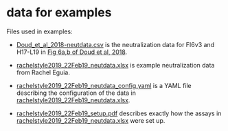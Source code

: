 # data for examples

Files used in examples:

  - [Doud_et_al_2018-neutdata.csv](Doud_et_al_2018-neutdata.csv>)
    is the neutralization data for FI6v3 and H17-L19 in
    [Fig 6a,b of Doud et al, 2018](https://www.nature.com/articles/s41467-018-03665-3#Fig6).

  - [rachelstyle2019_22Feb19_neutdata.xlsx](rachelstyle2019_22Feb19_neutdata.xlsx)
    is example neutralization data from Rachel Eguia.
    
  - [rachelstyle2019_22Feb19_neutdata_config.yaml](rachelstyle2019_22Feb19_neutdata_config.yaml) is a YAML file describing the configuration of the data in [rachelstyle2019_22Feb19_neutdata.xlsx](rachelstyle2019_22Feb19_neutdata.xlsx).

  - [rachelstyle2019_22Feb19_setup.pdf](rachelstyle2019_22Feb19_setup.pdf) describes exactly how the assays in [rachelstyle2019_22Feb19_neutdata.xlsx](rachelstyle2019_22Feb19_neutdata.xlsx) were set up.
